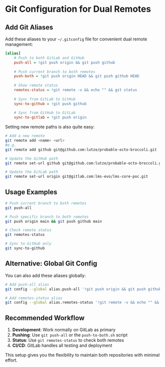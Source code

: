 # Git Configuration for Dual Remotes

## Add Git Aliases

Add these aliases to your `~/.gitconfig` file for convenient dual remote management:

```ini
[alias]
    # Push to both GitLab and GitHub
    push-all = !git push origin && git push github
    
    # Push current branch to both remotes
    push-both = !git push origin HEAD && git push github HEAD
    
    # Show remote status
    remotes-status = !git remote -v && echo "" && git status
    
    # Sync from GitLab to GitHub
    sync-to-github = !git push github
    
    # Sync from GitHub to GitLab
    sync-to-gitlab = !git push origin
```

Setting new remote paths is also quite easy: 

```bash
# Add a new remote
git remote add <name> <url>
#e.g.
git remote add github git@github.com:lutze/probable-octo-broccoli.git

# Update the GitHub path
git remote set-url github git@github.com:lutze/probable-octo-broccoli.git

# Update the GitLab path
git remote set-url origin git@gitlab.com:lms-evo/lms-core-poc.git

```

## Usage Examples

```bash
# Push current branch to both remotes
git push-all

# Push specific branch to both remotes
git push origin main && git push github main

# Check remote status
git remotes-status

# Sync to GitHub only
git sync-to-github
```

## Alternative: Global Git Config

You can also add these aliases globally:

```bash
# Add push-all alias
git config --global alias.push-all '!git push origin && git push github'

# Add remotes-status alias
git config --global alias.remotes-status '!git remote -v && echo "" && git status'
```

## Recommended Workflow

1. **Development**: Work normally on GitLab as primary
2. **Pushing**: Use `git push-all` or the `push-to-both.sh` script
3. **Status**: Use `git remotes-status` to check both remotes
4. **CI/CD**: GitLab handles all testing and deployment

This setup gives you the flexibility to maintain both repositories with minimal effort.

